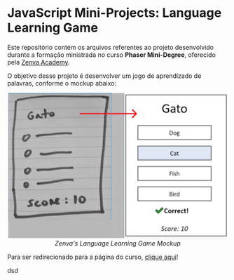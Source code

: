 # JavaScript Mini-Projects: Language Learning Game

Este repositório contém os arquivos referentes ao projeto desenvolvido durante a formação ministrada no curso **Phaser Mini-Degree**, oferecido pela [Zenva Academy](https://academy.zenva.com/).

O objetivo desse projeto é desenvolver um jogo de aprendizado de palavras, conforme o mockup abaixo:

<p align="center">
    <img src="imagens/mockup.jpg" alt="Language Game Mockup" width=500>
    <br/>
    <i>Zenva's Language Learning Game Mockup</i>
</p>

Para ser redirecionado para a página do curso, [clique aqui](https://academy.zenva.com/course/intro-html5-game-development-mini-degree/)!

dsd